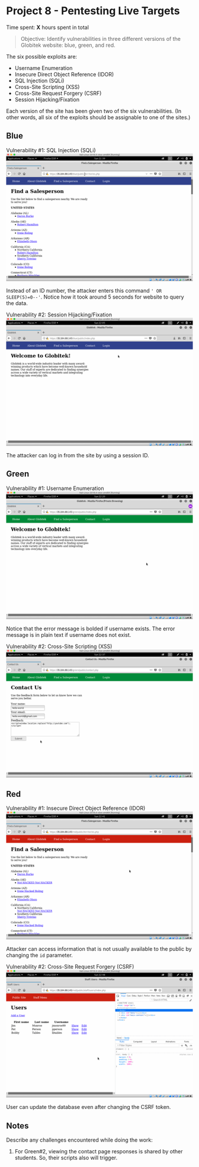 # Project 8 - Pentesting Live Targets

Time spent: **X** hours spent in total

> Objective: Identify vulnerabilities in three different versions of the Globitek website: blue, green, and red.

The six possible exploits are:
* Username Enumeration
* Insecure Direct Object Reference (IDOR)
* SQL Injection (SQLi)
* Cross-Site Scripting (XSS)
* Cross-Site Request Forgery (CSRF)
* Session Hijacking/Fixation

Each version of the site has been given two of the six vulnerabilities. (In other words, all six of the exploits should be assignable to one of the sites.)

## Blue

Vulnerability #1: SQL Injection (SQLi)
![](./gifs/1.gif)

Instead of an ID number, the attacker enters this command `' OR SLEEP(5)=0--'`. Notice how it took around 5 seconds for website to query the data.

Vulnerability #2: Session Hijacking/Fixation
![](./gifs/2.gif)

The attacker can log in from the site by using a session ID.


## Green

Vulnerability #1: Username Enumeration
![](./gifs/3.gif)

Notice that the error message is bolded if username exists. The error message is in plain text if username does not exist. 

Vulnerability #2: Cross-Site Scripting (XSS)
![](./gifs/4.gif)

## Red

Vulnerability #1: Insecure Direct Object Reference (IDOR)
![](./gifs/5.gif)

Attacker can access information that is not usually available to the public by changing the `id` parameter.

Vulnerability #2: Cross-Site Request Forgery (CSRF)
![](./gifs/6.gif)

User can update the database even after changing the CSRF token.


## Notes

Describe any challenges encountered while doing the work:

1. For Green#2, viewing the contact page responses is shared by other students. So, their scripts also will trigger.
